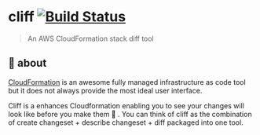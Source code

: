 # cliff [![Build Status](https://travis-ci.com/meetup/cliff.svg?branch=master)](https://travis-ci.com/meetup/cliff)

> An AWS CloudFormation stack diff tool

## 🤔 about

[CloudFormation](https://aws.amazon.com/cloudformation/) is an awesome fully managed infrastructure as code tool but it does not always provide the most ideal user interface.

Cliff is a enhances Cloudformation enabling you to see your changes will look like before you make them  💅 . You can think of cliff as the combination of create changeset + describe changeset + diff packaged into one tool.